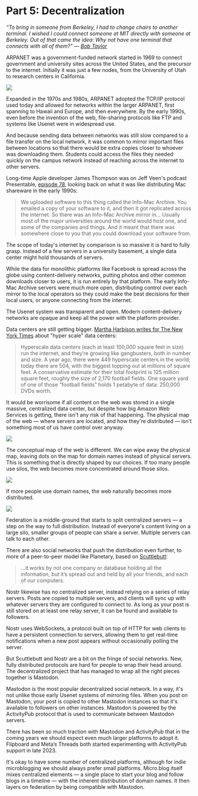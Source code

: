 # Part 5: Decentralization

_“To bring in someone from Berkeley, I had to change chairs to another terminal. I wished I could connect someone at MIT directly with someone at Berkeley. Out of that came the idea: Why not have one terminal that connects with all of them?” — [Bob Taylor][1]_

ARPANET was a government-funded network started in 1969 to connect government and university sites across the United States, and the precursor to the internet. Initially it was just a few nodes, from the University of Utah to research centers in California.

![][image-1]

Expanded in the 1970s and 1980s, ARPANET adopted the TCP/IP protocol used today and allowed for networks within the larger ARPANET, first spanning to Hawaii and Europe, and then everywhere. By the early 1990s, even before the invention of the web, file-sharing protocols like FTP and systems like Usenet were in widespread use.

And because sending data between networks was still slow compared to a file transfer on the local network, it was common to mirror important files between locations so that there would be extra copies closer to whoever was downloading them. Students could access the files they needed quickly on the campus network instead of reaching across the internet to other servers.

Long-time Apple developer James Thompson was on Jeff Veen's podcast Presentable, [episode 78][2], looking back on what it was like distributing Mac shareware in the early 1990s:

> We uploaded software to this thing called the Info-Mac Archive. You emailed a copy of your software to it, and then it got replicated across the internet. So there was an Info-Mac Archive mirror in... Usually most of the major universities around the world would host one, and some of the companies and things. And it meant that there was somewhere close to you that you could download your software from.

The scope of today's internet by comparison is so massive it is hard to fully grasp. Instead of a few servers in a university basement, a single data center might hold thousands of servers.

While the data for monolithic platforms like Facebook is spread across the globe using content-delivery networks, putting photos and other common downloads closer to users, it is run entirely by that platform. The early Info-Mac Archive servers were much more open, distributing control over each mirror to the local operators so they could make the best decisions for their local users, or anyone connecting from the internet.

The Usenet system was transparent and open. Modern content-delivery networks are opaque and keep all the power with the platform provider.

Data centers are still getting bigger. [Martha Harbison writes for The New York Times][3] about "hyper scale" data centers:

> Hyperscale data centers (each at least 100,000 square feet in size) run the internet, and they’re growing like gangbusters, both in number and size. A year ago, there were 449 hyperscale centers in the world; today there are 504, with the biggest topping out at millions of square feet. A conservative estimate for their total footprint is 125 million square feet, roughly the size of 2,170 football fields. One square yard of one of those “football fields” holds 1 petabyte of data: 250,000 DVDs worth.

It would be worrisome if all content on the web was stored in a single massive, centralized data center, but despite how big Amazon Web Services is getting, there isn't any risk of that happening. The physical map of the web — where servers are located, and how they're distributed — isn't something most of us have control over anyway.

![][image-2]

The conceptual map of the web is different. We can wipe away the physical map, leaving dots on the map for domain names instead of physical servers. This is something that is directly shaped by our choices. If too many people use silos, the web becomes more concentrated around those silos.

![][image-3]

If more people use domain names, the web naturally becomes more distributed.

![][image-4]

Federation is a middle-ground that starts to split centralized servers — a step on the way to full distribution. Instead of everyone's content living on a large silo, smaller groups of people can share a server. Multiple servers can talk to each other.

There are also social networks that push the distribution even further, to more of a peer-to-peer model like Planetary, based on [Scuttlebutt][4]:

> …it works by not one company or database holding all the information, but it’s spread out and held by all your friends, and each of our computers.

Nostr likewise has no centralized server, instead relying on a series of relay servers. Posts are copied to multiple servers, and clients will sync up with whatever servers they are configured to connect to. As long as your post is still stored on at least one relay server, it can be found and available to followers.

Nostr uses WebSockets, a protocol built on top of HTTP for web clients to have a persistent connection to servers, allowing them to get real-time notifications when a new post appears without occasionally polling the server.

But Scuttlebutt and Nostr are a bit on the fringe of social networks. New, fully distributed protocols are hard for people to wrap their head around. The decentralized project that has managed to wrap all the right pieces together is Mastodon.

Mastodon is the most popular decentralized social network. In a way, it's not unlike those early Usenet systems of mirroring files. When you post on Mastodon, your post is copied to other Mastodon instances so that it's available to followers on other instances. Mastodon is powered by the ActivityPub protocol that is used to communicate between Mastodon servers.

There has been so much traction with Mastodon and ActivityPub that in the coming years we should expect even much larger platforms to adopt it. Flipboard and Meta’s Threads both started experimenting with ActivityPub support in late 2023.

It's okay to have some number of centralized platforms, although for indie microblogging we should always prefer small platforms. Micro.blog itself mixes centralized elements — a single place to start your blog and follow blogs in a timeline — with the inherent distribution of domain names. It then layers on federation by being compatible with Mastodon.

[1]:	https://www.almanacnews.com/morgue/2000/2000_10_11.taylor.html
[2]:	https://www.relay.fm/presentable/78
[3]:	https://www.nytimes.com/interactive/2019/11/14/magazine/internet-future-dream.html
[4]:	https://scuttlebutt.nz/get-started/

[image-1]:	https://book.micro.blog/uploads/2020/b9526ba58a.png
[image-2]:	https://book.micro.blog/uploads/2022/f862eb6e18.png
[image-3]:	https://book.micro.blog/uploads/2022/0250d66273.png
[image-4]:	https://book.micro.blog/uploads/2022/c9ee7ceef6.png
